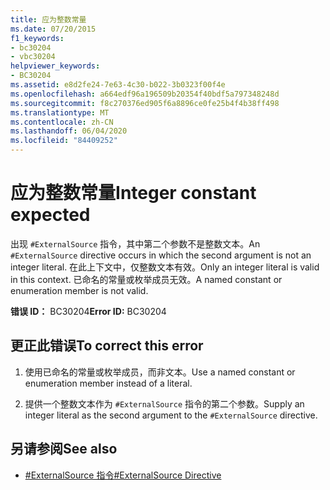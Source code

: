 ```yaml
---
title: 应为整数常量
ms.date: 07/20/2015
f1_keywords:
- bc30204
- vbc30204
helpviewer_keywords:
- BC30204
ms.assetid: e8d2fe24-7e63-4c30-b022-3b0323f00f4e
ms.openlocfilehash: a664edf96a196509b20354f40bdf5a797348248d
ms.sourcegitcommit: f8c270376ed905f6a8896ce0fe25b4f4b38ff498
ms.translationtype: MT
ms.contentlocale: zh-CN
ms.lasthandoff: 06/04/2020
ms.locfileid: "84409252"
---
```

# <a name="integer-constant-expected"></a><span data-ttu-id="163a0-102">应为整数常量</span><span class="sxs-lookup"><span data-stu-id="163a0-102">Integer constant expected</span></span>
<span data-ttu-id="163a0-103">出现 `#ExternalSource` 指令，其中第二个参数不是整数文本。</span><span class="sxs-lookup"><span data-stu-id="163a0-103">An `#ExternalSource` directive occurs in which the second argument is not an integer literal.</span></span> <span data-ttu-id="163a0-104">在此上下文中，仅整数文本有效。</span><span class="sxs-lookup"><span data-stu-id="163a0-104">Only an integer literal is valid in this context.</span></span> <span data-ttu-id="163a0-105">已命名的常量或枚举成员无效。</span><span class="sxs-lookup"><span data-stu-id="163a0-105">A named constant or enumeration member is not valid.</span></span>  
  
 <span data-ttu-id="163a0-106">**错误 ID：** BC30204</span><span class="sxs-lookup"><span data-stu-id="163a0-106">**Error ID:** BC30204</span></span>  
  
## <a name="to-correct-this-error"></a><span data-ttu-id="163a0-107">更正此错误</span><span class="sxs-lookup"><span data-stu-id="163a0-107">To correct this error</span></span>  
  
1. <span data-ttu-id="163a0-108">使用已命名的常量或枚举成员，而非文本。</span><span class="sxs-lookup"><span data-stu-id="163a0-108">Use a named constant or enumeration member instead of a literal.</span></span>  
  
2. <span data-ttu-id="163a0-109">提供一个整数文本作为 `#ExternalSource` 指令的第二个参数。</span><span class="sxs-lookup"><span data-stu-id="163a0-109">Supply an integer literal as the second argument to the `#ExternalSource` directive.</span></span>  
  
## <a name="see-also"></a><span data-ttu-id="163a0-110">另请参阅</span><span class="sxs-lookup"><span data-stu-id="163a0-110">See also</span></span>

- [<span data-ttu-id="163a0-111">#ExternalSource 指令</span><span class="sxs-lookup"><span data-stu-id="163a0-111">#ExternalSource Directive</span></span>](../language-reference/directives/externalsource-directive.md)
